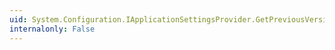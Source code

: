 ```yaml
---
uid: System.Configuration.IApplicationSettingsProvider.GetPreviousVersion(System.Configuration.SettingsContext,System.Configuration.SettingsProperty)
internalonly: False
---
```

